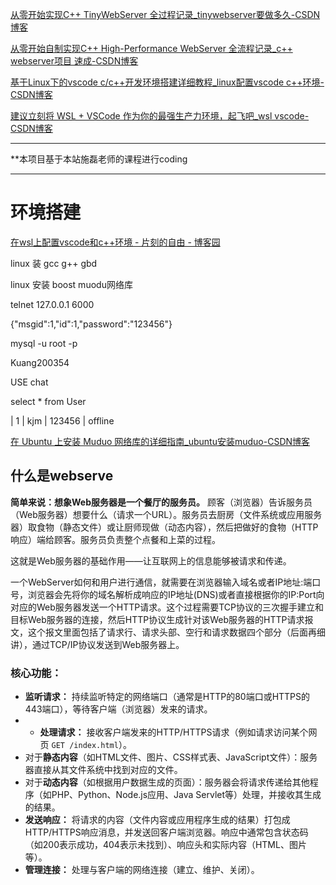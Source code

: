 
[从零开始实现C++ TinyWebServer 全过程记录_tinywebserver要做多久-CSDN博客](https://blog.csdn.net/weixin_51322383/article/details/130464403)

[从零开始自制实现C++ High-Performance WebServer 全流程记录_c++ webserver项目 速成-CSDN博客](https://love6.blog.csdn.net/article/details/123754194)

[基于Linux下的vscode c/c++开发环境搭建详细教程_linux配置vscode c++环境-CSDN博客](https://blog.csdn.net/icacxygh001/article/details/120981354)

[建议立刻将 WSL + VSCode 作为你的最强生产力环境，起飞吧_wsl vscode-CSDN博客](https://blog.csdn.net/yanbober/article/details/138245581)

---

**本项目基于本站施磊老师的课程进行coding

---
# 环境搭建

[在wsl上配置vscode和c++环境 - 片刻的自由 - 博客园](https://www.cnblogs.com/7d1-z/p/18462132#:~:text=%E6%A3%80%E6%9F%A5%E6%98%AF%E5%90%A6%E5%AE%89%E8%A3%85%E4%BA%86g%2B%2B%E5%92%8Cgcc%20%E6%B2%A1%E6%9C%89%E5%88%99%E5%AE%89%E8%A3%85%E3%80%82%20%E5%86%99%E4%B8%80%E6%AE%B5cpp%E7%A8%8B%E5%BA%8F%E6%B5%8B%E8%AF%95%E4%B8%8B%20cout%3C%3C123%20%3C%3Cendl%3B%20%E7%BC%96%E8%AF%91%E3%80%81%E8%BF%90%E8%A1%8C,%E5%9C%A8windows%E6%9C%AC%E5%9C%B0%E7%9A%84vscode%E4%B8%8A%EF%BC%8C%E5%85%88%E5%AE%89%E8%A3%85%E6%8F%92%E4%BB%B6%E2%80%9CRemote%20-%20SSH%E2%80%9D%EF%BC%8C%E9%80%9A%E8%BF%87%E5%B7%A6%E4%B8%8B%E8%A7%92%E2%80%9C%E6%89%93%E5%BC%80%E8%BF%9C%E7%A8%8B%E7%AA%97%E5%8F%A3%E2%80%9D%E8%BF%9E%E6%8E%A5wsl%E7%9A%84linux%E4%B8%8A%EF%BC%8C%E5%B9%B6%E8%87%AA%E5%8A%A8%E5%AE%89%E8%A3%85vscode%E3%80%82%20%E5%88%9B%E5%BB%BAcpp%E6%96%87%E4%BB%B6%E6%97%B6%EF%BC%8C%E6%A0%B9%E6%8D%AE%E6%8E%A8%E8%8D%90%E5%AE%89%E8%A3%85%E6%8F%92%E4%BB%B6%E2%80%9CC%2FC%2B%2B%20Extension%20Pack%E2%80%9D%E5%88%B0linux%E3%80%82)

linux 装 gcc g++ gbd


linux 安装 boost muodu网络库

telnet 127.0.0.1 6000

{"msgid":1,"id":1,"password":"123456"}

mysql -u root -p

Kuang200354

USE chat

select * from User




|  1 | kjm  | 123456   | offline

[在 Ubuntu 上安装 Muduo 网络库的详细指南_ubuntu安装muduo-CSDN博客](https://blog.csdn.net/m0_74795952/article/details/144631342)






## 什么是webserve
**简单来说：想象Web服务器是一个餐厅的服务员。** 顾客（浏览器）告诉服务员（Web服务器）想要什么（请求一个URL）。服务员去厨房（文件系统或应用服务器）取食物（静态文件）或让厨师现做（动态内容），然后把做好的食物（HTTP响应）端给顾客。服务员负责整个点餐和上菜的过程。

这就是Web服务器的基础作用——让互联网上的信息能够被请求和传递。

一个WebServer如何和用户进行通信，就需要在浏览器输入域名或者IP地址:端口号，浏览器会先将你的域名解析成响应的IP地址(DNS)或者直接根据你的IP:Port向对应的Web服务器发送一个HTTP请求。这个过程需要TCP协议的三次握手建立和目标Web服务器的连接，然后HTTP协议生成针对该Web服务器的HTTP请求报文，这个报文里面包括了请求行、请求头部、空行和请求数据四个部分（后面再细讲），通过TCP/IP协议发送到Web服务器上。


### **核心功能：**

- **监听请求：** 持续监听特定的网络端口（通常是HTTP的80端口或HTTPS的443端口），等待客户端（浏览器）发来的请求。
- - **处理请求：** 接收客户端发来的HTTP/HTTPS请求（例如请求访问某个网页 `GET /index.html`）。
- 对于**静态内容**（如HTML文件、图片、CSS样式表、JavaScript文件）：服务器直接从其文件系统中找到对应的文件。
- 对于**动态内容**（如根据用户数据生成的页面）：服务器会将请求传递给其他程序（如PHP、Python、Node.js应用、Java Servlet等）处理，并接收其生成的结果。
- **发送响应：** 将请求的内容（文件内容或应用程序生成的结果）打包成HTTP/HTTPS响应消息，并发送回客户端浏览器。响应中通常包含状态码（如200表示成功，404表示未找到）、响应头和实际内容（HTML、图片等）。
- **管理连接：** 处理与客户端的网络连接（建立、维护、关闭）。

